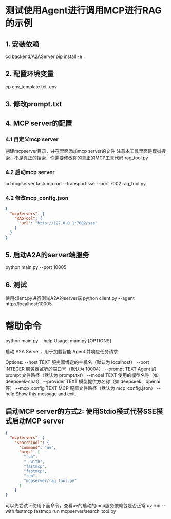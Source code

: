 #  测试使用Agent进行调用MCP进行RAG的示例

## 1. 安装依赖
cd backend/A2AServer
pip install -e .

## 2. 配置环境变量
cp env_template.txt .env

## 3. 修改prompt.txt

## 4. MCP server的配置

### 4.1 自定义mcp server
创建mcpserver目录，并在里面添加mcp server的文件
注意本工具里面是模拟搜索，不是真正的搜索，你需要修改你的真正的MCP工具代码
rag_tool.py  

### 4.2 启动mcp server
cd mcpserver
fastmcp run --transport sse --port 7002 rag_tool.py

### 4.2 修改mcp_config.json
```json
{
  "mcpServers": {
    "RAGTool": {
      "url": "http://127.0.0.1:7002/sse"
    }
  }
}
```

## 5. 启动A2A的server端服务
python main.py --port 10005

## 6. 测试
使用client.py进行测试A2A的server端
python client.py --agent http://localhost:10005

# 帮助命令
python main.py --help
Usage: main.py [OPTIONS]

  启动 A2A Server，用于加载智能 Agent 并响应任务请求

Options:
  --host TEXT        服务器绑定的主机名（默认为 localhost）
  --port INTEGER     服务器监听的端口号（默认为 10004）
  --prompt TEXT      Agent 的 prompt 文件路径（默认为 prompt.txt）
  --model TEXT       使用的模型名称（如 deepseek-chat）
  --provider TEXT    模型提供方名称（如 deepseek、openai 等）
  --mcp_config TEXT  MCP 配置文件路径（默认为 mcp_config.json）
  --help             Show this message and exit.


## 启动MCP server的方式2: 使用Stdio模式代替SSE模式启动MCP server
```json
{
  "mcpServers": {
    "SearchTool": {
      "command": "uv",
      "args": [
        "run",
        "--with",
        "fastmcp",
        "fastmcp",
        "run",
        "mcpserver/rag_tool.py"
      ]
    }
}

```

可以先尝试下使用下面命令，查看uv的启动的mcp服务依赖包是否正常
uv run --with fastmcp fastmcp run mcpserver/search_tool.py